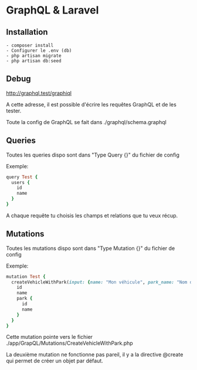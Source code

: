 # GraphQL & Laravel

## Installation
    
    - composer install
    - Configurer le .env (db)
    - php artisan migrate
    - php artisan db:seed

## Debug

http://graphql.test/graphiql

A cette adresse, il est possible d'écrire les requêtes GraphQL et de les tester.

Toute la config de GraphQL se fait dans ./graphql/schema.graphql

## Queries

Toutes les queries dispo sont dans "Type Query {}" du fichier de config

Exemple: 
```ruby
query Test {
  users {
    id
    name
  }
}
```

A chaque requête tu choisis les champs et relations que tu veux récup.

## Mutations

Toutes les mutations dispo sont dans "Type Mutation {}" du fichier de config

Exemple: 
```ruby
mutation Test {
  createVehicleWithPark(input: {name: "Mon véhicule", park_name: "Nom du park"}) {
    id
    name
    park {
      id
      name
    }
  }
}
```

Cette mutation pointe vers le fichier ./app/GrapQL/Mutations/CreateVehicleWithPark.php

La deuxième mutation ne fonctionne pas pareil, il y a la directive @create qui permet de créer un objet par défaut.